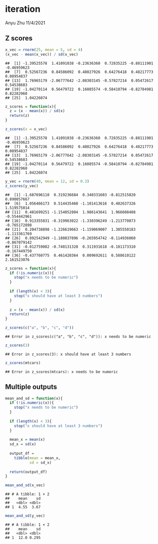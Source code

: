 iteration
================
Anyu Zhu
11/4/2021

## Z scores

``` r
x_vec = rnorm(25, mean = 5, sd = 4)
(x_vec - mean(x_vec)) / sd(x_vec)
```

    ##  [1] -1.39525578  1.41091038 -0.23636360  0.72835225 -0.88111901 -0.46959623
    ##  [7]  0.52567236  0.84586092  0.48027926  0.64276418  0.48217773  0.08954837
    ## [13]  1.76965179 -2.06777642 -2.08303145 -0.57827214  0.05472617  0.54538683
    ## [19] -1.04270114  0.56479722  0.16085574 -0.58410794 -0.82784981  0.82282960
    ## [25]  1.04226074

``` r
z_scores = function(x){
  z = (x - mean(x)) / sd(x)
  return(z)
}

z_scores(x = x_vec)
```

    ##  [1] -1.39525578  1.41091038 -0.23636360  0.72835225 -0.88111901 -0.46959623
    ##  [7]  0.52567236  0.84586092  0.48027926  0.64276418  0.48217773  0.08954837
    ## [13]  1.76965179 -2.06777642 -2.08303145 -0.57827214  0.05472617  0.54538683
    ## [19] -1.04270114  0.56479722  0.16085574 -0.58410794 -0.82784981  0.82282960
    ## [25]  1.04226074

``` r
y_vec = rnorm(40, mean = 12, sd = 0.3)
z_scores(y_vec)
```

    ##  [1] -1.687696110  0.319236684  0.340331603 -0.812515820  0.890057667
    ##  [6]  1.056466173  0.514435460 -1.101413616  0.402637326  1.519575014
    ## [11]  0.481699251 -1.154052804  1.986143641  1.966608408 -0.554442961
    ## [16]  0.913355831 -0.319963022 -1.330396249 -1.213770873 -0.765172898
    ## [21]  0.204738898 -1.226619663 -1.159069007  1.305550183 -1.113361769
    ## [26]  0.892542949 -1.180837896 -0.265954742 -0.114936060 -0.867079142
    ## [31] -0.012759082 -0.740131328  0.311931618 -0.101173310 -0.167449750
    ## [36] -0.437760775  0.461420364  0.009692611  0.588610122  2.161523076

``` r
z_scores = function(x){
  if (!is.numeric(x)){
    stop("x needs to be numeric")
  }
  
  if (length(x) < 3){
    stop("x should have at least 3 numbers")
  }
  
  z = (x - mean(x)) / sd(x)
  return(z)
}

z_scores(c("a", "b", "c", "d"))
```

    ## Error in z_scores(c("a", "b", "c", "d")): x needs to be numeric

``` r
z_scores(3)
```

    ## Error in z_scores(3): x should have at least 3 numbers

``` r
z_scores(mtcars)
```

    ## Error in z_scores(mtcars): x needs to be numeric

## Multiple outputs

``` r
mean_and_sd = function(x){
  if (!is.numeric(x)){
    stop("x needs to be numeric")
  }
  
  if (length(x) < 3){
    stop("x should have at least 3 numbers")
  }
  
  mean_x = mean(x)
  sd_x = sd(x)
  
  output_df = 
    tibble(mean = mean_x,
           sd = sd_x)
  
  return(output_df)
}

mean_and_sd(x_vec)
```

    ## # A tibble: 1 × 2
    ##    mean    sd
    ##   <dbl> <dbl>
    ## 1  4.55  3.67

``` r
mean_and_sd(y_vec)
```

    ## # A tibble: 1 × 2
    ##    mean    sd
    ##   <dbl> <dbl>
    ## 1  12.0 0.295
